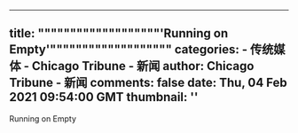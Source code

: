 
---
title: """""""""""""""""""'Running on Empty'"""""""""""""""""""
categories: 
    - 传统媒体
    - Chicago Tribune - 新闻
author: Chicago Tribune - 新闻
comments: false
date: Thu, 04 Feb 2021 09:54:00 GMT
thumbnail: ''
---

<div>   
Running on Empty  
</div>
            